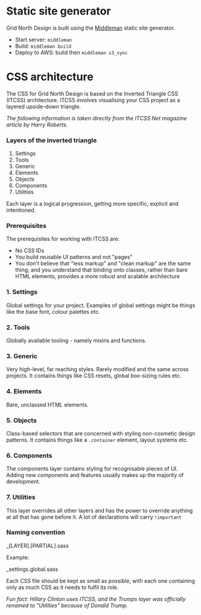 # Static site generator

Grid North Design is built using the [Middleman](https://middlemanapp.com) static site generator.

* Start server: `middleman`
* Build: `middleman build`
* Deploy to AWS: build then `middleman s3_sync`

# CSS architecture

The CSS for Grid North Design is based on the Inverted Triangle CSS (ITCSS) architecture. ITCSS involves visualising your CSS project as a layered upside-down triangle.

*The following information is taken directly from the ITCSS Net magazine article by Harry Roberts.*

### Layers of the inverted triangle

1. Settings
2. Tools
3. Generic
4. Elements
5. Objects
6. Components
7. Utilities

Each layer is a logical progression, getting more specific, explicit and intentioned.

### Prerequisites

The prerequisites for working with ITCSS are:

* No CSS IDs
* You build reusable UI patterns and not "pages"
* You don't believe that "less markup" and "clean markup" are the same thing; and you understand that binding onto classes, rather than bare HTML elements, provides a more robust and scalable architecture

### 1. Settings

Global settings for your project. Examples of global settings might be things like the base font, colour palettes etc.

### 2. Tools

Globally available tooling - namely mixins and functions.

### 3. Generic

Very high-level, far reaching styles. Rarely modified and the same across projects. It contains things like CSS resets, global box-sizing rules etc.

### 4. Elements

Bare, unclassed HTML elements.

### 5. Objects

Class-based selectors that are concerned with styling non-cosmetic design patterns. It contains things like a `.container` element, layout systems etc.

### 6. Components

The components layer contains styling for recognisable pieces of UI. Adding new components and features usually makes up the majority of development.

### 7. Utilities

This layer overrides all other layers and has the power to override anything at all that has gone before it. A lot of declarations will carry `!important`

### Naming convention

_[LAYER].[PARTIAL].sass

Example:

_settings.global.sass

Each CSS file should be kept as small as possible, with each one containing only as much CSS as it needs to fulfil its role.

*Fun fact: Hillary Clinton uses ITCSS, and the Trumps layer was officially renamed to "Utilities" because of Donald Trump.*
